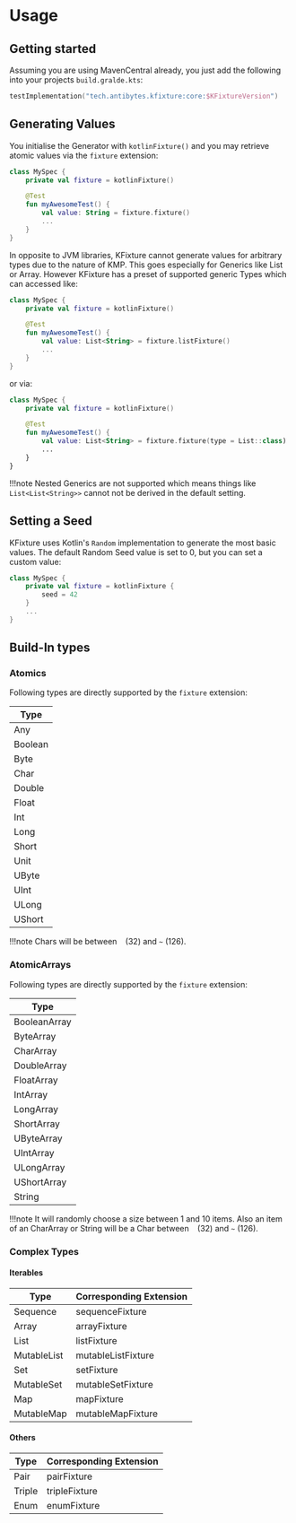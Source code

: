 # Usage

## Getting started
Assuming you are using MavenCentral already, you just add the following into your projects `build.gralde.kts`:
```kotlin
testImplementation("tech.antibytes.kfixture:core:$KFixtureVersion")
```

## Generating Values
You initialise the Generator with `kotlinFixture()` and you may retrieve atomic values via the `fixture` extension:

```kotlin
class MySpec {
    private val fixture = kotlinFixture()

    @Test
    fun myAwesomeTest() {
        val value: String = fixture.fixture()
        ...
    }
}
```

In opposite to JVM libraries, KFixture cannot generate values for arbitrary types due to the nature of KMP.
This goes especially for Generics like List or Array.
However KFixture has a preset of supported generic Types which can accessed like:

```kotlin
class MySpec {
    private val fixture = kotlinFixture()

    @Test
    fun myAwesomeTest() {
        val value: List<String> = fixture.listFixture()
        ...
    }
}
```

or via:

```kotlin
class MySpec {
    private val fixture = kotlinFixture()

    @Test
    fun myAwesomeTest() {
        val value: List<String> = fixture.fixture(type = List::class)
        ...
    }
}
```

!!!note
    Nested Generics are not supported which means things like `List<List<String>>` cannot not be derived in the default setting.

## Setting a Seed

KFixture uses Kotlin's `Random` implementation to generate the most basic values.
The default Random Seed value is set to 0, but you can set a custom value:

```kotlin
class MySpec {
    private val fixture = kotlinFixture {
        seed = 42
    }
    ...
}
```

## Build-In types
### Atomics
Following types are directly supported by the `fixture` extension:

| Type           |
| -------------- |
|  Any  |
|  Boolean  |
|  Byte  |
|  Char  |
|  Double  |
|  Float  |
|  Int  |
|  Long  |
|  Short  |
|  Unit  |
|  UByte  |
|  UInt  |
|  ULong  |
|  UShort  |

!!!note
    Chars will be between ` ` (32) and `~` (126).

### AtomicArrays
Following types are directly supported by the `fixture` extension:

| Type           |
| -------------- |
|  BooleanArray  |
|  ByteArray  |
|  CharArray  |
|  DoubleArray  |
|  FloatArray  |
|  IntArray  |
|  LongArray  |
|  ShortArray  |
|  UByteArray  |
|  UIntArray  |
|  ULongArray  |
|  UShortArray  |
|  String  |

!!!note
    It will randomly choose a size between 1 and 10 items.
    Also an item of an CharArray or String will be a Char between ` ` (32) and `~` (126).

### Complex Types
#### Iterables
| Type           | Corresponding Extension |
| -------------- | ----------------------- |
|  Sequence      | sequenceFixture         |
|  Array         | arrayFixture            |
|  List          | listFixture             |
|  MutableList   | mutableListFixture      |
|  Set           | setFixture              |
|  MutableSet    | mutableSetFixture       |
|  Map           | mapFixture              |
|  MutableMap    | mutableMapFixture       |

#### Others
| Type           | Corresponding Extension |
| -------------- | ----------------------- |
|  Pair          | pairFixture             |
|  Triple        | tripleFixture           |
|  Enum          | enumFixture             |
